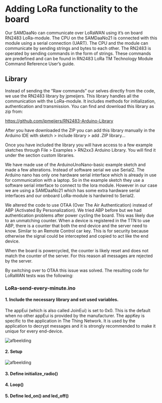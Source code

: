 # Adding LoRa functionality to the board
Our SAMDaaNo can communicate over LoRaWAN using it’s on board RN2483 LoRa-module. The CPU on the SAMDaaNo21 is connected with this module using a serial connection (UART). The CPU and the module can communicate by sending strings and bytes to each other. The RN2483 is operated by sending commands in the form of strings. These commands are predefined and can be found in RN2483 LoRa TM Technology Module Command Reference User’s guide.

## Library 
Instead of sending the “Raw commands” our selves directly from the code, we use the RN2483 library by jpmeijers. This library handles all the communication with the LoRa-module. It includes methods for initialization, authentication and transmission. You can find and download this library as zip from: 

https://github.com/jpmeijers/RN2483-Arduino-Library

After you have downloaded the ZIP you can add this library manually in the Arduino IDE with sketch > include library > add .ZIP library…

Once you have included the library you will have access to a few example sketches through File > Examples > RN2xx3 Arduino Library. You will find it under the section custom libraries.

We have made use of the ArduinoUnoNano-basic example sketch and made a few alterations. Instead of software serial we use Serial2. The Arduino nano has only one hardware serial interface which is already in use for communication with a laptop. So in the example sketch they use a software serial interface to connect to the lora module. However in our case we are using a SAMDaaNo21 which has some extra hardware serial interfaces and our onboard LoRa-module is hardwired to Serial2.

We altered the code to use OTAA (Over The Air Authentication) instead of ABP (Activated By Personalization). We tried ABP before but we had authentication problems after power cycling the board. This was likely due to an unmatching counter. When a device is registered in the TTN to use ABP, there is a counter that both the end device and the server need to know. Similar to an Remote Control car key. This is for security because otherwise the signal could be intercepted and copied to act like the end device. 

When the board is powercycled, the counter is likely reset and does not match the counter of the server. For this reason all messages are rejected by the server. 

By switching over to OTAA this issue was solved. The resulting code for LoRaWAN tests was the following:

### LoRa-send-every-minute.ino

#### 1.	Include the necessary library and set used variables. 
The appEui (which is also called JoinEui) is set to 0x0. This is the default when no other appEui is provided by the manufacturer. The appKey is specific to the application in The Thing Network. It is used by the application to decrypt messages and it is strongly recommended to make it unique for every end-device. 

![afbeelding](https://github.com/Jappie3/zanzi-doc/assets/91837988/179ce4a5-b392-4517-bc65-9949d02d9da7)

#### 2. Setup
![afbeelding](https://github.com/Jappie3/zanzi-doc/assets/91837988/6a1b3532-b81d-4e57-a2b6-332ae8dbd5b0)

#### 3.	Define initialize_radio()
#### 4.	Loop()
#### 5.	Define led_on() and led_off()
